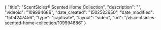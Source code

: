 {
    "title": "ScentSicles&reg; Scented Home Collection",
    "description": "",
    "videoid": "109994686",
    "date_created": "1502523650",
    "date_modified": "1504247456",
    "type": "captivate",
    "layout": "video",
    "url": "\/v\/scentsicles-scented-home-collection\/109994686"
}